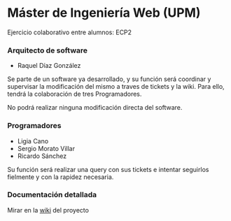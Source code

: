 # Máster de Ingeniería Web (UPM)

Ejercicio colaborativo entre alumnos: ECP2

### Arquitecto de software

* Raquel Díaz González

Se parte de un software ya desarrollado, y su función será coordinar y supervisar la modificación del mismo a traves de tickets y la wiki. Para ello, tendrá la colaboración de tres Programadores.

No podrá realizar ninguna modificación directa del software.

### Programadores

* Ligia Cano
* Sergio Morato Villar
* Ricardo Sánchez

Su función será realizar una query con sus tickets e intentar seguirlos fielmente y con la rapidez necesaria.

### Documentación detallada

Mirar en la [wiki](https://github.com/RaquelDiazG/SpaiEcp2RaquelDiaz/wiki) del proyecto



